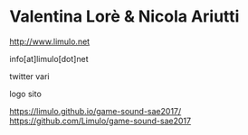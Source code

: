 # Valentina Lorè & Nicola Ariutti

http://www.limulo.net

info[at]limulo[dot]net

twitter vari

logo sito


https://limulo.github.io/game-sound-sae2017/
https://github.com/Limulo/game-sound-sae2017
